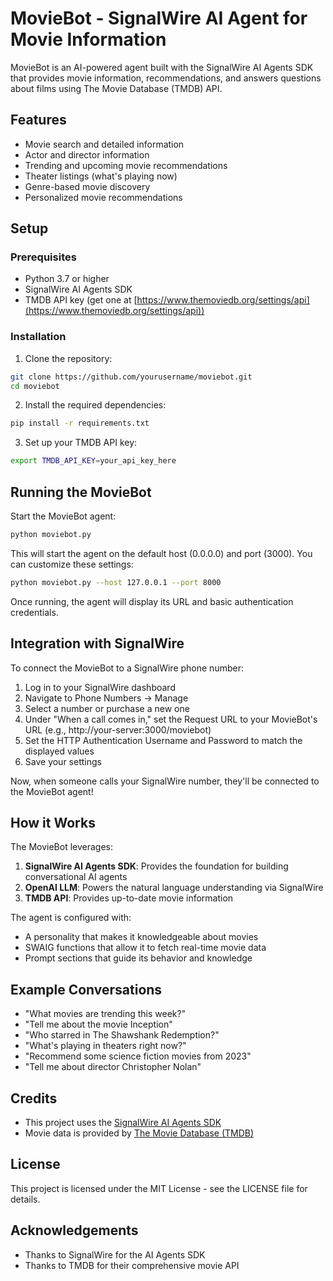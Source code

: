 # MovieBot - SignalWire AI Agent for Movie Information

MovieBot is an AI-powered agent built with the SignalWire AI Agents SDK that provides movie information, recommendations, and answers questions about films using The Movie Database (TMDB) API.

## Features

- Movie search and detailed information
- Actor and director information
- Trending and upcoming movie recommendations
- Theater listings (what's playing now)
- Genre-based movie discovery
- Personalized movie recommendations

## Setup

### Prerequisites

- Python 3.7 or higher
- SignalWire AI Agents SDK
- TMDB API key (get one at [https://www.themoviedb.org/settings/api](https://www.themoviedb.org/settings/api))

### Installation

1. Clone the repository:

```bash
git clone https://github.com/yourusername/moviebot.git
cd moviebot
```

2. Install the required dependencies:

```bash
pip install -r requirements.txt
```

3. Set up your TMDB API key:

```bash
export TMDB_API_KEY=your_api_key_here
```

## Running the MovieBot

Start the MovieBot agent:

```bash
python moviebot.py
```

This will start the agent on the default host (0.0.0.0) and port (3000). You can customize these settings:

```bash
python moviebot.py --host 127.0.0.1 --port 8000
```

Once running, the agent will display its URL and basic authentication credentials.

## Integration with SignalWire

To connect the MovieBot to a SignalWire phone number:

1. Log in to your SignalWire dashboard
2. Navigate to Phone Numbers → Manage
3. Select a number or purchase a new one
4. Under "When a call comes in," set the Request URL to your MovieBot's URL (e.g., http://your-server:3000/moviebot)
5. Set the HTTP Authentication Username and Password to match the displayed values
6. Save your settings

Now, when someone calls your SignalWire number, they'll be connected to the MovieBot agent!

## How it Works

The MovieBot leverages:

1. **SignalWire AI Agents SDK**: Provides the foundation for building conversational AI agents
2. **OpenAI LLM**: Powers the natural language understanding via SignalWire
3. **TMDB API**: Provides up-to-date movie information

The agent is configured with:
- A personality that makes it knowledgeable about movies
- SWAIG functions that allow it to fetch real-time movie data
- Prompt sections that guide its behavior and knowledge

## Example Conversations

- "What movies are trending this week?"
- "Tell me about the movie Inception"
- "Who starred in The Shawshank Redemption?"
- "What's playing in theaters right now?"
- "Recommend some science fiction movies from 2023"
- "Tell me about director Christopher Nolan"

## Credits

- This project uses the [SignalWire AI Agents SDK](https://github.com/signalwire/signalwire-ai-agents)
- Movie data is provided by [The Movie Database (TMDB)](https://www.themoviedb.org/)

## License

This project is licensed under the MIT License - see the LICENSE file for details.

## Acknowledgements

- Thanks to SignalWire for the AI Agents SDK
- Thanks to TMDB for their comprehensive movie API
